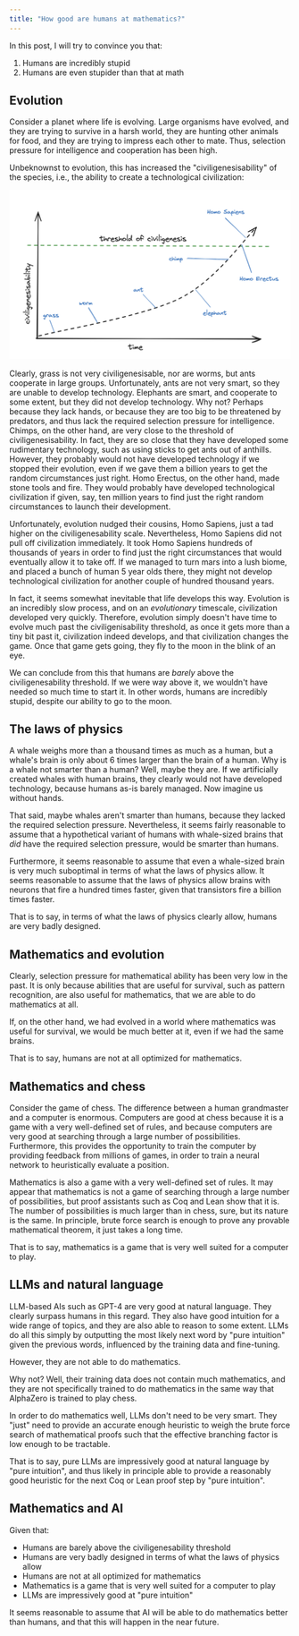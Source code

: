 ```yaml
---
title: "How good are humans at mathematics?"
---
```


In this post, I will try to convince you that:

1. Humans are incredibly stupid
2. Humans are even stupider than that at math

## Evolution

Consider a planet where life is evolving.
Large organisms have evolved, and they are trying to survive in a harsh world, they are hunting other animals for food, and they are trying to impress each other to mate.
Thus, selection pressure for intelligence and cooperation has been high.

Unbeknownst to evolution, this has increased the "civiligenesisability" of the species, i.e., the ability to create a technological civilization:

![Civiligenesis](/images/civiligenesis/civiligenesis.png)

Clearly, grass is not very civiligenesisable, nor are worms, but ants cooperate in large groups.
Unfortunately, ants are not very smart, so they are unable to develop technology.
Elephants are smart, and cooperate to some extent, but they did not develop technology.
Why not? Perhaps because they lack hands, or because they are too big to be threatened by predators, and thus lack the required selection pressure for intelligence.
Chimps, on the other hand, are very close to the threshold of civiligenesisability.
In fact, they are so close that they have developed some rudimentary technology, such as using sticks to get ants out of anthills.
However, they probably would not have developed technology if we stopped their evolution, even if we gave them a billion years to get the random circumstances just right.
Homo Erectus, on the other hand, made stone tools and fire.
They would probably have developed technological civilization if given, say, ten million years to find just the right random circumstances to launch their development.

Unfortunately, evolution nudged their cousins, Homo Sapiens, just a tad higher on the civiligenesability scale.
Nevertheless, Homo Sapiens did not pull off civilization immediately.
It took Homo Sapiens hundreds of thousands of years in order to find just the right circumstances that would eventually allow it to take off.
If we managed to turn mars into a lush biome, and placed a bunch of human 5 year olds there, they might not develop technological civilization for another couple of hundred thousand years.

In fact, it seems somewhat inevitable that life develops this way.
Evolution is an incredibly slow process, and on an *evolutionary* timescale, civilization developed very quickly.
Therefore, evolution simply doesn't have time to evolve much past the civiligenisability threshold, as once it gets more than a tiny bit past it, civilization indeed develops, and that civilization changes the game.
Once that game gets going, they fly to the moon in the blink of an eye.

We can conclude from this that humans are *barely* above the civiligenesability threshold.
If we were way above it, we wouldn't have needed so much time to start it.
In other words, humans are incredibly stupid, despite our ability to go to the moon.

## The laws of physics

A whale weighs more than a thousand times as much as a human, but a whale's brain is only about 6 times larger than the brain of a human.
Why is a whale not smarter than a human?
Well, maybe they are.
If we artificially created whales with human brains, they clearly would not have developed technology, because humans as-is barely managed.
Now imagine us without hands.

That said, maybe whales aren't smarter than humans, because they lacked the required selection pressure.
Nevertheless, it seems fairly reasonable to assume that a hypothetical variant of humans with whale-sized brains that *did* have the required selection pressure, would be smarter than humans.

Furthermore, it seems reasonable to assume that even a whale-sized brain is very much suboptimal in terms of what the laws of physics allow.
It seems reasonable to assume that the laws of physics allow brains with neurons that fire a hundred times faster, given that transistors fire a billion times faster.

That is to say, in terms of what the laws of physics clearly allow, humans are very badly designed.

## Mathematics and evolution

Clearly, selection pressure for mathematical ability has been very low in the past.
It is only because abilities that are useful for survival, such as pattern recognition, are also useful for mathematics, that we are able to do mathematics at all.

If, on the other hand, we had evolved in a world where mathematics was useful for survival, we would be much better at it, even if we had the same brains.

That is to say, humans are not at all optimized for mathematics.

## Mathematics and chess

Consider the game of chess.
The difference between a human grandmaster and a computer is enormous.
Computers are good at chess because it is a game with a very well-defined set of rules, and because computers are very good at searching through a large number of possibilities.
Furthermore, this provides the opportunity to train the computer by providing feedback from millions of games, in order to train a neural network to heuristically evaluate a position.

Mathematics is also a game with a very well-defined set of rules.
It may appear that mathematics is not a game of searching through a large number of possibilities, but proof assistants such as Coq and Lean show that it is.
The number of possibilities is much larger than in chess, sure, but its nature is the same.
In principle, brute force search is enough to prove any provable mathematical theorem, it just takes a long time.

That is to say, mathematics is a game that is very well suited for a computer to play.

## LLMs and natural language

LLM-based AIs such as GPT-4 are very good at natural language.
They clearly surpass humans in this regard.
They also have good intuition for a wide range of topics, and they are also able to reason to some extent.
LLMs do all this simply by outputting the most likely next word by "pure intuition" given the previous words, influenced by the training data and fine-tuning.

However, they are not able to do mathematics.

Why not?
Well, their training data does not contain much mathematics, and they are not specifically trained to do mathematics in the same way that AlphaZero is trained to play chess.

In order to do mathematics well, LLMs don't need to be very smart.
They "just" need to provide an accurate enough heuristic to weigh the brute force search of mathematical proofs such that the effective branching factor is low enough to be tractable.

That is to say, pure LLMs are impressively good at natural language by "pure intuition", and thus likely in principle able to provide a reasonably good heuristic for the next Coq or Lean proof step by "pure intuition".

## Mathematics and AI

Given that:

* Humans are barely above the civiligenesability threshold
* Humans are very badly designed in terms of what the laws of physics allow
* Humans are not at all optimized for mathematics
* Mathematics is a game that is very well suited for a computer to play
* LLMs are impressively good at "pure intuition"

It seems reasonable to assume that AI will be able to do mathematics better than humans, and that this will happen in the near future.